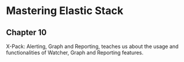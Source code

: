 # Mastering Elastic Stack
## Chapter 10
X-Pack: Alerting, Graph and Reporting, teaches us about the usage and functionalities of Watcher, Graph and Reporting features.
